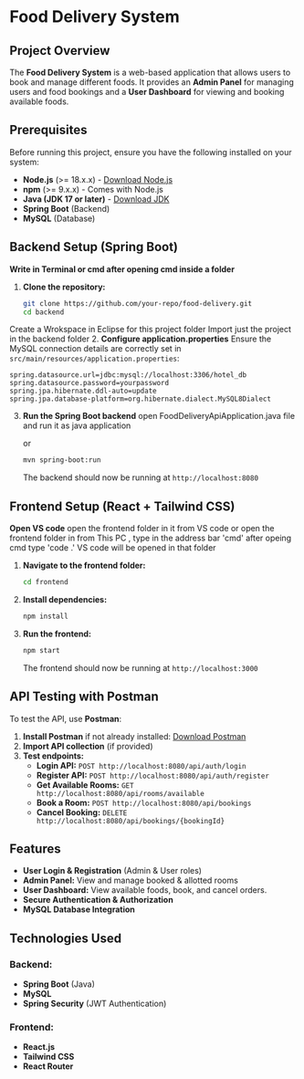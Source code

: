 # Food Delivery System

## Project Overview
The **Food Delivery System** is a web-based application that allows users to book and manage different foods. It provides an **Admin Panel** for managing users and food bookings and a **User Dashboard** for viewing and booking available foods.

## Prerequisites
Before running this project, ensure you have the following installed on your system:

- **Node.js** (>= 18.x.x) - [Download Node.js](https://nodejs.org/)
- **npm** (>= 9.x.x) - Comes with Node.js
- **Java (JDK 17 or later)** - [Download JDK](https://adoptopenjdk.net/)
- **Spring Boot** (Backend)
- **MySQL** (Database)

## Backend Setup (Spring Boot)

**Write in Terminal or cmd after opening cmd inside a folder**
1. **Clone the repository:**
   ```bash
   git clone https://github.com/your-repo/food-delivery.git
   cd backend
   ```
Create a Wrokspace in Eclipse for this project folder
Import just the project in the backend folder 
2. **Configure application.properties**
   Ensure the MySQL connection details are correctly set in `src/main/resources/application.properties`:

   ```properties
   spring.datasource.url=jdbc:mysql://localhost:3306/hotel_db
   spring.datasource.password=yourpassword
   spring.jpa.hibernate.ddl-auto=update
   spring.jpa.database-platform=org.hibernate.dialect.MySQL8Dialect
   ```

3. **Run the Spring Boot backend**
open FoodDeliveryApiApplication.java file and run it as java application

   or 
   
      ```bash
   mvn spring-boot:run
   ```
   The backend should now be running at `http://localhost:8080`

## Frontend Setup (React + Tailwind CSS)
**Open VS code** open the frontend folder in it from VS code
 or 
open the frontend folder in from This PC , type in the address bar 'cmd' after opeing cmd type 'code .' VS code will be opened in that folder

1. **Navigate to the frontend folder:**
   ```bash
   cd frontend
   ```

2. **Install dependencies:**
   ```bash
   npm install
   ```

3. **Run the frontend:**
   ```bash
   npm start
   ```
   The frontend should now be running at `http://localhost:3000`

## API Testing with Postman
To test the API, use **Postman**:
1. **Install Postman** if not already installed: [Download Postman](https://www.postman.com/downloads/)
2. **Import API collection** (if provided)
3. **Test endpoints:**
   - **Login API:** `POST http://localhost:8080/api/auth/login`
   - **Register API:** `POST http://localhost:8080/api/auth/register`
   - **Get Available Rooms:** `GET http://localhost:8080/api/rooms/available`
   - **Book a Room:** `POST http://localhost:8080/api/bookings`
   - **Cancel Booking:** `DELETE http://localhost:8080/api/bookings/{bookingId}`

## Features
- **User Login & Registration** (Admin & User roles)
- **Admin Panel:** View and manage booked & allotted rooms
- **User Dashboard:** View available foods, book, and cancel orders.
- **Secure Authentication & Authorization**
- **MySQL Database Integration**

## Technologies Used
### Backend:
- **Spring Boot** (Java)
- **MySQL**
- **Spring Security** (JWT Authentication)

### Frontend:
- **React.js**
- **Tailwind CSS**
- **React Router**



